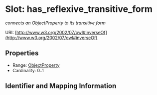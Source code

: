 # Slot: has_reflexive_transitive_form
_connects an ObjectProperty to its transitive form_


URI: [http://www.w3.org/2002/07/owl#inverseOf](http://www.w3.org/2002/07/owl#inverseOf)



<!-- no inheritance hierarchy -->


## Properties

 * Range: [ObjectProperty](ObjectProperty.md)
 * Cardinality: 0..1



## Identifier and Mapping Information







